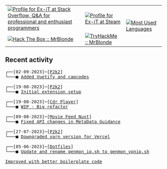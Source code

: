 <table>
    <tr>
        <td>
            <a href="https://stackoverflow.com/users/3351720/ex-it">
                <img alt="Profile for Ex-iT at Stack Overflow, Q&amp;A for professional and enthusiast programmers" src="https://stackoverflow.com/users/flair/3351720.png?theme=dark" />
            </a>
        </td>
        <td>
            <a href="https://steamcommunity.com/id/Ex-iT">
                <img alt="Profile for Ex-iT at Steam" src="https://steamcommunity-a.akamaihd.net/public/shared/images/header/globalheader_logo.png" />
            </a>
        </td>
        <td rowspan="2">
            <a href="https://github.com/Ex-iT/">
                <img alt="Most Used Languages" src="https://github-readme-stats.vercel.app/api/top-langs/?username=ex-it&layout=compact&theme=algolia" />
            </a>
        </td>
    </tr>
    <tr>
        <td>
            <a href="https://app.hackthebox.eu/profile/169430">
                <img alt="Hack The Box :: MrBlonde" src="https://www.hackthebox.eu/badge/image/169430" />
            </a>
        </td>
        <td>
            <a href="https://tryhackme.com/p/MrBlonde/">
                <img alt="TryHackMe :: MrBlonde" src="https://ishetaldonderdag.nl/proxy/thm" />
            </a>
        </td>
    </tr>
</table>

<h2>Recent activity</h2>

<pre>
┌──[02-09-2023]─[<a href="https://github.com/Ex-iT/P2K2">P2k2</a>]
└───■ <a href="https://github.com/Ex-iT/P2K2/commit/f44ee6fe44e28dc86255d7c6573497e89cf51c19">Added Vuetify and capcodes</a><br />
┌──[19-08-2023]─[<a href="https://github.com/Ex-iT/P2K2">P2k2</a>]
└───■ <a href="https://github.com/Ex-iT/P2K2/commit/1de56328b271e17b22f68857ad1c51e2e2cbe4d7">Initial extension setup</a><br />
┌──[19-08-2023]─[<a href="https://github.com/Ex-iT/CDR-Player">Cdr Player</a>]
└───■ <a href="https://github.com/Ex-iT/CDR-Player/commit/87d51961b291bda8ff623c8408c4cc4638f3354f">WIP - Big refactor</a><br />
┌──[09-08-2023]─[<a href="https://github.com/Ex-iT/movie-feed-nuxt">Movie Feed Nuxt</a>]
└───■ <a href="https://github.com/Ex-iT/movie-feed-nuxt/commit/0cf1815ae79263b1d717919a07542eb793ce1c5b">Fixed API changes in MetaData Guidance</a><br />
┌──[27-07-2023]─[<a href="https://github.com/Ex-iT/P2K2">P2k2</a>]
└───■ <a href="https://github.com/Ex-iT/P2K2/commit/e011489713b0d20f40117dcf32f7b8ebf7f95308">Downgraded yarn version for Vercel</a><br />
┌──[05-06-2023]─[<a href="https://github.com/Ex-iT/dotfiles">Dotfiles</a>]
└───■ <a href="https://github.com/Ex-iT/dotfiles/commit/d5464d2df8ace73e606cd04a6572925a8eacd202">Update and rename genmon_ip.sh to genmon_vpnip.sh

Improved with better boilerplate code</a><br />
</pre>